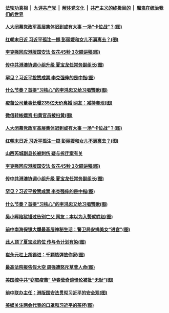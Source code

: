 

####  [法轮功真相](../../../../basic/blob/master/README.md?t=05310031) &nbsp;|&nbsp; [九评共产党](../../../../9ping.md/blob/master/README.md?t=05310031) &nbsp;|&nbsp; [解体党文化](../../../../jtdwh.md/blob/master/README.md?t=05310031)  &nbsp;|&nbsp; [共产主义的终极目的](../../../../gczydzjmd.md/blob/master/README.md?t=05310031) &nbsp;|&nbsp; [魔鬼在统治我们的世界](../../../../mgztzwmdsj.md/blob/master/README.md?t=05310031) 

#### [人大闭幕党政军高层集体迟到或有大事 一场“卡位战”？(图)](../pages/p2/934849.md?t=05310031) 

#### [红朝末日近 习近平孤注一掷 彭丽媛和女儿不满离去？(图)](../pages/p2/934861.md?t=05310031) 

#### [李克强回应港版国安法 仅花45秒 3次瞄讲稿(图)](../pages/p2/934841.md?t=05310031) 

#### [传中共港澳协调小组升级 夏宝龙任常务副组长(图)](../pages/p2/934817.md?t=05310031) 

#### [罕见？习近平投赞成票 李克强伸的是中指(图)](../pages/p2/934822.md?t=05310031) 

#### [什么节奏？首提“习核心”的李鸿忠又给习唱赞歌(图)](../pages/p2/934793.md?t=05310031) 

#### [疫苗公司董事长曝235亿天价离婚 网友：减持套现(图)](../pages/p2/934972.md?t=05310031) 

#### [微信转帐嫖资 扫黄官员被扫黄(图)](../pages/p2/934919.md?t=05310031) 

#### [人大闭幕党政军高层集体迟到或有大事 一场“卡位战”？(图)](../pages/p2/934849.md?t=05310031) 

#### [红朝末日近 习近平孤注一掷 彭丽媛和女儿不满离去？(图)](../pages/p2/934861.md?t=05310031) 

#### [山西芮城副县长被刺伤 疑与拆迁案有关](../pages/p2/934844.md?t=05310031) 

#### [李克强回应港版国安法 仅花45秒 3次瞄讲稿(图)](../pages/p2/934841.md?t=05310031) 

#### [传中共港澳协调小组升级 夏宝龙任常务副组长(图)](../pages/p2/934817.md?t=05310031) 

#### [罕见？习近平投赞成票 李克强伸的是中指(图)](../pages/p2/934822.md?t=05310031) 

#### [什么节奏？首提“习核心”的李鸿忠又给习唱赞歌(图)](../pages/p2/934793.md?t=05310031) 




#### [吴小晖陷狱错过告别亡父 网友：本以为入赘就姓赵(图)](../pages/p2/934709.md?t=05310031) 

#### [前中南海保镖大爆最高层神秘生活：警卫局安排美女“进宫”(图)](../pages/p2/934382.md?t=05310031) 

#### [此人顶了夏宝龙的位 传与令计划有染(图)](../pages/p2/934649.md?t=05310031) 

#### [崔永元杠上胡锡进：千颗核弹放你家(图)](../pages/p2/934623.md?t=05310031) 

#### [最高法院报告假大空 周强遭怒斥草菅人命(图)](../pages/p2/934527.md?t=05310031) 

#### [美国控中共“窃取疫苗” 华春莹奇谈怪论被批“无耻”(图)](../pages/p2/934624.md?t=05310031) 

#### [前中联办主任：港版国安法贯彻习近平的安全观(图)](../pages/p2/934609.md?t=05310031) 

#### [美媒关注两会代表的口罩和习近平的茶杯(图)](../pages/p2/934537.md?t=05310031) 

